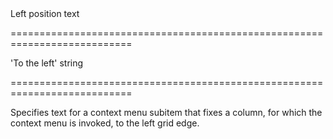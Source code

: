 <!--**
/*-------------------------------------------
    Auto-generated file. Do not modify.
-------------------------------------------

**-->
<!--d-->Left position text<!--/d-->
===========================================================================
<!--default-->'To the left'<!--/default-->
<!--type-->string<!--/type-->
===========================================================================

<!--shortDescription-->
Specifies text for a context menu subitem that fixes a column, for which the context menu is invoked, to the left grid edge.
<!--/shortDescription-->

<!--fullDescription-->

<!--/fullDescription-->